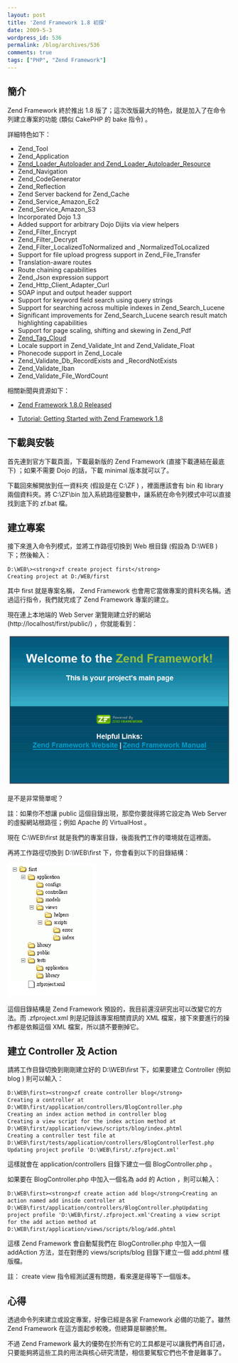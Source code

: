 ```yaml
---
layout: post
title: 'Zend Framework 1.8 初探'
date: 2009-5-3
wordpress_id: 536
permalink: /blog/archives/536
comments: true
tags: ["PHP", "Zend Framework"]
---
```


## 簡介

Zend Framework 終於推出 1.8 版了；這次改版最大的特色，就是加入了在命令列建立專案的功能 (類似 CakePHP 的 bake 指令) 。

<!--more-->

詳細特色如下：

* Zend_Tool
* Zend_Application
* [Zend_Loader_Autoloader and Zend_Loader_Autoloader_Resource](http://akrabat.com/2009/04/30/zend_loaders-autoloader_deprecated-in-zend-framework-18/)
* Zend_Navigation
* Zend_CodeGenerator
* Zend_Reflection
* Zend Server backend for Zend_Cache
* Zend_Service_Amazon_Ec2
* Zend_Service_Amazon_S3
* Incorporated Dojo 1.3
* Added support for arbitrary Dojo Dijits via view helpers
* Zend_Filter_Encrypt
* Zend_Filter_Decrypt
* Zend_Filter_LocalizedToNormalized and _NormalizedToLocalized
* Support for file upload progress support in Zend_File_Transfer
* Translation-aware routes
* Route chaining capabilities
* Zend_Json expression support
* Zend_Http_Client_Adapter_Curl
* SOAP input and output header support
* Support for keyword field search using query strings
* Support for searching across multiple indexes in Zend_Search_Lucene
* Significant improvements for Zend_Search_Lucene search result match highlighting capabilities
* Support for page scaling, shifting and skewing in Zend_Pdf
* [Zend_Tag_Cloud](http://devzone.zend.com/article/4538-Zend_Tag_Cloud-Screencast)
* Locale support in Zend_Validate_Int and          Zend_Validate_Float
* Phonecode support in Zend_Locale
* Zend_Validate_Db_RecordExists and _RecordNotExists
* Zend_Validate_Iban
* Zend_Validate_File_WordCount


相關新聞與資源如下：

* [Zend Framework 1.8.0 Released](http://devzone.zend.com/article/4524-Zend-Framework-1.8.0-Released)


* [Tutorial: Getting Started with Zend Framework 1.8](http://akrabat.com/zend-framework-tutorial/)


## 下載與安裝

首先連到官方下載頁面，下載最新版的 Zend Framework (直接下載連結在最底下) ；如果不需要 Dojo 的話，下載 minimal 版本就可以了。

下載回來解開放到任一資料夾 (假設是在 C:\ZF ) ，裡面應該會有 bin 和 library 兩個資料夾。將 C:\ZF\bin 加入系統路徑變數中，讓系統在命令列模式中可以直接找到底下的 zf.bat 檔。

## 建立專案

接下來進入命令列模式，並將工作路徑切換到 Web 根目錄 (假設為 D:\WEB ) 下；然後輸入：

```
D:\WEB\><strong>zf create project first</strong>
Creating project at D:/WEB/first

```

其中 first 就是專案名稱， Zend Framework 也會用它當做專案的資料夾名稱。透過這行指令，我們就完成了 Zend Framework 專案的建立。

現在連上本地端的 Web Server 瀏覽剛建立好的網站 (http://localhost/first/public/) ，你就能看到：

![初始畫面](/resources/zf_180/init.gif)

是不是非常簡單呢？

註：如果你不想讓 public 這個目錄出現，那麼你要就得將它設定為 Web Server 的虛擬網站根路徑；例如 Apache 的 VirtualHost 。

現在 C:\WEB\first 就是我們的專案目錄，後面我們工作的環境就在這裡面。

再將工作路徑切換到 D:\WEB\first 下，你會看到以下的目錄結構：

![目錄結構](/resources/zf_180/directory_structure.gif)

這個目錄結構是 Zend Framework 預設的，我目前還沒研究出可以改變它的方法。而 .zfproject.xml 則是記錄該專案相關資訊的 XML 檔案，接下來要進行的操作都是依賴這個 XML 檔案，所以請不要刪掉它。

## 建立 Controller 及 Action

請將工作目錄切換到剛剛建立好的 D:\WEB\first 下，如果要建立 Controller (例如 blog ) 則可以輸入：

```
D:\WEB\first><strong>zf create controller blog</strong>
Creating a controller at D:\WEB\first/application/controllers/BlogController.php
Creating an index action method in controller blog
Creating a view script for the index action method at D:\WEB\first/application/views/scripts/blog/index.phtml
Creating a controller test file at D:\WEB\first/tests/application/controllers/BlogControllerTest.php
Updating project profile 'D:\WEB\first/.zfproject.xml'

```

這樣就會在 application/controllers 目錄下建立一個 BlogController.php 。

如果要在 BlogController.php 中加入一個名為 add 的 Action ，則可以輸入：

```
D:\WEB\first><strong>zf create action add blog</strong>Creating an action named add inside controller at D:\WEB\first/application/controllers/BlogController.phpUpdating project profile 'D:\WEB\first/.zfproject.xml'Creating a view script for the add action method at D:\WEB\first/application/views/scripts/blog/add.phtml

```

這樣 Zend Framework 會自動幫我們在 BlogController.php 中加入一個 addAction 方法，並在對應的 views/scripts/blog 目錄下建立一個 add.phtml 樣版檔。

註： create view 指令經測試還有問題，看來還是得等下一個版本。

## 心得

透過命令列來建立或設定專案，好像已經是各家 Framework 必備的功能了。雖然 Zend Framework 在這方面起步較晚，但總算是聊勝於無。

不過 Zend Framework 最大的優勢在於所有它的工具都是可以讓我們再自訂過，只要能夠將這些工具的用法與核心研究清楚，相信要駕馭它們也不會是難事了。
